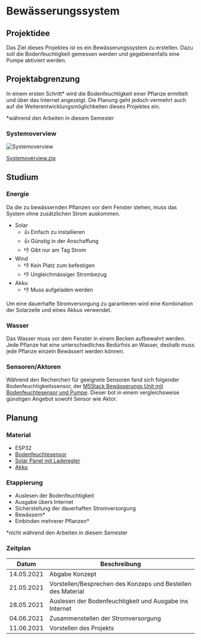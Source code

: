 # Bewässerungssystem
## Projektidee
Das Ziel dieses Projektes ist es ein Bewässerungssystem zu erstellen. Dazu soll die Bodenfeuchtigkeit gemessen werden und gegebenenfalls eine Pumpe aktiviert werden. 

## Projektabgrenzung
In einem ersten Schritt* wird die Bodenfeuchtigkeit einer Pflanze ermittelt und über das Internet angezeigt. Die Planung geht jedoch vermehrt auch auf die Weiterentwicklungsmöglichkeiten dieses Projektes ein. 

*während den Arbeiten in diesem Semester

### Systemoverview
![Systemoverview](https://user-images.githubusercontent.com/17141580/118129103-0e6bac00-b3fc-11eb-81e8-42eacb44ae79.png)

[Systemoverview.zip](https://github.com/jonas-burkhalter/irrigation-system/files/6472585/Systemoverview.zip)

## Studium
### Energie
Da die zu bewässernden Pflanzen vor dem Fenster stehen, muss das System ohne zusätzlichen Strom auskommen. 

 * Solar
   * :+1: Einfach zu installieren
   * :+1: Günstig in der Anschaffung
   * :-1: Gibt nur am Tag Strom
 * Wind
   * :-1: Kein Platz zum befestigen
   * :-1: Ungleichmässiger Strombezug 
 * Akku
   * :-1: Muss aufgeladen werden
   
Um eine dauerhafte Stromversorgung zu garantieren wird eine Kombination der Solarzelle und eines Akkus verwendet. 

### Wasser
Das Wasser muss vor dem Fenster in einem Becken aufbewahrt werden. Jede Pflanze hat eine unterschiedliches Bedürfnis an Wasser, deshalb muss jede Pflanze einzeln Bewässert werden können.

### Sensoren/Aktoren
Während den Recherchen für geeignete Sensoren fand sich folgender Bodenfeuchtigkeitssensor, der [M5Stack Bewässerungs Unit mit Bodenfeuchtesensor und Pumpe](https://www.bastelgarage.ch/bauteile/bewasserung-pumpen-ventile/m5stack-bewasserungs-unit-mit-bodenfeuchtesensor-und-pumpe). Dieser bot in einem vergleichsweise günstigen Angebot sowohl Sensor wie Aktor. 

## Planung
### Material
* ESP32
* [Bodenfeuchtesensor](https://www.bastelgarage.ch/bauteile/bewasserung-pumpen-ventile/m5stack-bewasserungs-unit-mit-bodenfeuchtesensor-und-pumpe)
* [Solar Panel mit Laderegler](https://www.bastelgarage.ch/solar-lipo/budget-solar-set-2w-mit-laderegler-fur-lipo-akku)
* [Akku](https://www.bastelgarage.ch/solar-lipo/lipo-akku-1500mah-jst-2-0-lithium-ion-polymer)

### Etappierung
 * Auslesen der Bodenfeuchtigkeit
 * Ausgabe übers Internet
 * Sicherstellung der dauerhaften Stromversorgung
 * Bewässern*
 * Einbinden mehrerer Pflanzen*

*nicht während den Arbeiten in diesem Semester

### Zeitplan
Datum | Beschreibung
------------ | -------------
14.05.2021 | Abgabe Konzept
21.05.2021 | Vorstellen/Besprechen des Konzeps und Bestellen des Material
28.05.2021 | Auslesen der Bodenfeuchtigkeit und Ausgabe ins Internet
04.06.2021 | Zusammenstellen der Stromversorgung
11.06.2021 | Vorstellen des Projekts
